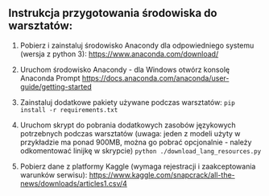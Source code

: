 ## Instrukcja przygotowania środowiska do warsztatów:

1. Pobierz i zainstaluj środowisko Anacondy dla odpowiedniego systemu (wersja z python 3):
https://www.anaconda.com/download/

2. Uruchom środowisko Anacondy - dla Windows otwórz konsolę Anaconda Prompt
https://docs.anaconda.com/anaconda/user-guide/getting-started

3. Zainstaluj dodatkowe pakiety używane podczas warsztatów:
```pip install -r requirements.txt```

4. Uruchom skrypt do pobrania dodatkowych zasobów językowych potrzebnych podczas warsztatów (uwaga: jeden z modeli użyty w przykładzie ma ponad 900MB, można go pobrać opcjonalnie - należy odkomentować linijkę w skrypcie)
```python ./download_lang_resources.py```

5. Pobierz dane z platformy Kaggle (wymaga rejestracji i zaakceptowania warunków serwisu):
https://www.kaggle.com/snapcrack/all-the-news/downloads/articles1.csv/4

